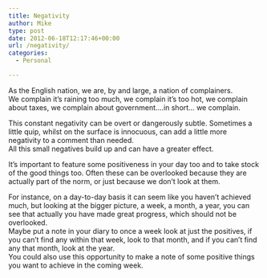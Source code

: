 ```yaml
---
title: Negativity
author: Mike
type: post
date: 2012-06-18T12:17:46+00:00
url: /negativity/
categories:
  - Personal

---
```

As the English nation, we are, by and large, a nation of complainers.  
We complain it&#8217;s raining too much, we complain it&#8217;s too hot, we complain about taxes, we complain about government&#8230;.in short&#8230; we complain.

This constant negativity can be overt or dangerously subtle. Sometimes a little quip, whilst on the surface is innocuous, can add a little more negativity to a comment than needed.  
All this small negatives build up and can have a greater effect.

It&#8217;s important to feature some positiveness in your day too and to take stock of the good things too. Often these can be overlooked because they are actually part of the norm, or just because we don&#8217;t look at them.

For instance, on a day-to-day basis it can seem like you haven&#8217;t achieved much, but looking at the bigger picture, a week, a month, a year, you can see that actually you have made great progress, which should not be overlooked.  
Maybe put a note in your diary to once a week look at just the positives, if you can&#8217;t find any within that week, look to that month, and if you can&#8217;t find any that month, look at the year.  
You could also use this opportunity to make a note of some positive things you want to achieve in the coming week.